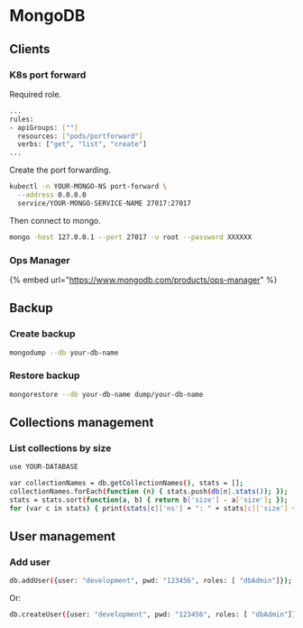 # MongoDB

## Clients

### K8s port forward

Required role.

```bash
...
rules:
- apiGroups: [""]
  resources: ["pods/portforward"]
  verbs: ["get", "list", "create"]
...
```

Create the port forwarding.

```bash
kubectl -n YOUR-MONGO-NS port-forward \
  --address 0.0.0.0
  service/YOUR-MONGO-SERVICE-NAME 27017:27017
```

Then connect to mongo.

```bash
mongo -host 127.0.0.1 --port 27017 -u root --password XXXXXX
```

### Ops Manager

{% embed url="https://www.mongodb.com/products/ops-manager" %}



## Backup

### Create backup

```bash
mongodump --db your-db-name
```

### Restore backup

```bash
mongorestore --db your-db-name dump/your-db-name
```

## Collections management

### List collections by size

```bash
use YOUR-DATABASE

var collectionNames = db.getCollectionNames(), stats = [];
collectionNames.forEach(function (n) { stats.push(db[n].stats()); });
stats = stats.sort(function(a, b) { return b['size'] - a['size']; });
for (var c in stats) { print(stats[c]['ns'] + ": " + stats[c]['size'] + " (" + stats[c]['storageSize'] + ")"); }
```

## User management

### Add user

```bash
db.addUser({user: "development", pwd: "123456", roles: [ "dbAdmin"]});
```

Or:

```bash
db.createUser({user: "development", pwd: "123456", roles: [ "dbAdmin"]});
```



